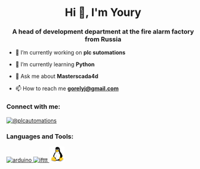 <h1 align="center">Hi 👋, I'm Youry</h1>
<h3 align="center">A head of development department at the fire alarm factory from Russia</h3>

- 🔭 I’m currently working on **plc sutomations**

- 🌱 I’m currently learning **Python**

- 💬 Ask me about **Masterscada4d**

- 📫 How to reach me **gorelyj@gmail.com**

<h3 align="left">Connect with me:</h3>
<p align="left">
<a href="https://www.youtube.com/@plcautomations" target="blank"><img align="center" src="https://raw.githubusercontent.com/rahuldkjain/github-profile-readme-generator/master/src/images/icons/Social/youtube.svg" alt="@plcautomations" height="30" width="40" /></a>
</p>

<h3 align="left">Languages and Tools:</h3>
<p align="left"> <a href="https://www.arduino.cc/" target="_blank" rel="noreferrer"> <img src="https://cdn.worldvectorlogo.com/logos/arduino-1.svg" alt="arduino" width="40" height="40"/> </a> <a href="https://ifttt.com/" target="_blank" rel="noreferrer"> <img src="https://www.vectorlogo.zone/logos/ifttt/ifttt-ar21.svg" alt="ifttt" width="40" height="40"/> </a> <a href="https://www.linux.org/" target="_blank" rel="noreferrer"> <img src="https://raw.githubusercontent.com/devicons/devicon/master/icons/linux/linux-original.svg" alt="linux" width="40" height="40"/> </a> </p>

